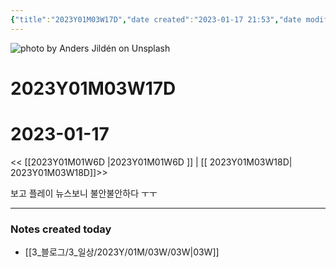 ```yaml
---
{"title":"2023Y01M03W17D","date created":"2023-01-17 21:53","date modified":"2023-01-17 21:53","tag":["DailyNote"],"dg-publish":true,"스쿼트":null,"permalink":"/3_블로그/3_일상/2023Y/01M/03W/2023Y01M03W17D/","dgPassFrontmatter":true,"noteIcon":""}
---
```



![photo by Anders Jildén on Unsplash](https://images.unsplash.com/photo-1498550744921-75f79806b8a7?crop=entropy&cs=tinysrgb&fm=jpg&ixid=MnwzNjM5Nzd8MHwxfHJhbmRvbXx8fHx8fHx8fDE2NzM5NjAwMTY&ixlib=rb-4.0.3&q=80&w=1500&h=500)



# 2023Y01M03W17D

# 2023-01-17

<< [[2023Y01M01W6D \|2023Y01M01W6D ]] | [[ 2023Y01M03W18D\| 2023Y01M03W18D]]>>

보고 플레이 뉴스보니 불안불안하다 ㅜㅜ

---
### Notes created today
- [[3_블로그/3_일상/2023Y/01M/03W/03W\|03W]]
 
